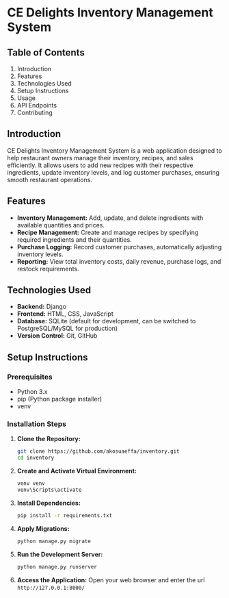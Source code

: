 # CE Delights Inventory Management System

## Table of Contents
1. Introduction
2. Features
3. Technologies Used
4. Setup Instructions
5. Usage
6. API Endpoints
7. Contributing

## Introduction
CE Delights Inventory Management System is a web application designed to help restaurant owners manage their inventory, recipes, and sales efficiently. It allows users to add new recipes with their respective ingredients, update inventory levels, and log customer purchases, ensuring smooth restaurant operations.

## Features
- **Inventory Management:** Add, update, and delete ingredients with available quantities and prices.
- **Recipe Management:** Create and manage recipes by specifying required ingredients and their quantities.
- **Purchase Logging:** Record customer purchases, automatically adjusting inventory levels.
- **Reporting:**  View total inventory costs, daily revenue, purchase logs, and restock requirements.

## Technologies Used
- **Backend:** Django
- **Frontend:** HTML, CSS, JavaScript
- **Database:** SQLite (default for development, can be switched to PostgreSQL/MySQL for production)
- **Version Control:** Git, GitHub

## Setup Instructions
### Prerequisites
- Python 3.x
- pip (Python package installer)
- venv

### Installation Steps
1. **Clone the Repository:**
   ```bash
   git clone https://github.com/akosuaeffa/inventory.git
   cd inventory

2. **Create and Activate Virtual Environment:**
   ```bash
   venv venv
   venv\Scripts\activate

3. **Install Dependencies:**
   ```bash
   pip install -r requirements.txt

4. **Apply Migrations:**
   ```bash
   python manage.py migrate

5. **Run the Development Server:**
   ```bash
   python manage.py runserver

6. **Access the Application:**
   Open your web browser and enter the url `http://127.0.0.1:8000/`
   
